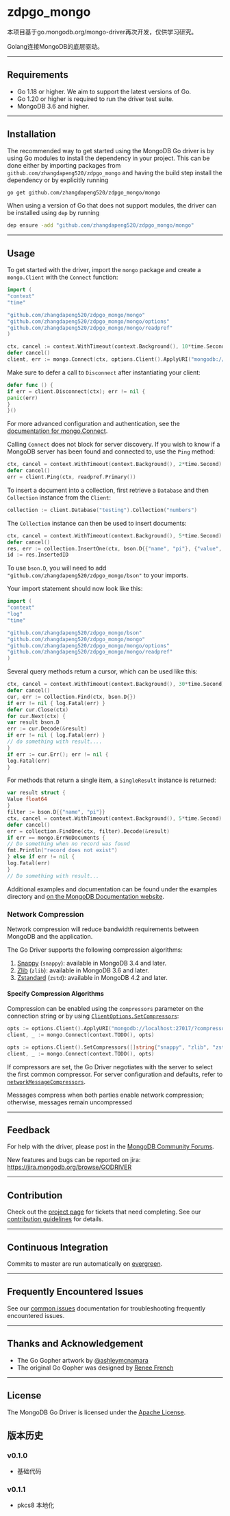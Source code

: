 # zdpgo_mongo

本项目基于go.mongodb.org/mongo-driver再次开发，仅供学习研究。

Golang连接MongoDB的底层驱动。

______________________________________________________________________

## Requirements

- Go 1.18 or higher. We aim to support the latest versions of Go.
- Go 1.20 or higher is required to run the driver test suite.
- MongoDB 3.6 and higher.

______________________________________________________________________

## Installation

The recommended way to get started using the MongoDB Go driver is by using Go modules to install the dependency in
your project. This can be done either by importing packages from `github.com/zhangdapeng520/zdpgo_mongo` and having the
build
step install the dependency or by explicitly running

```bash
go get github.com/zhangdapeng520/zdpgo_mongo/mongo
```

When using a version of Go that does not support modules, the driver can be installed using `dep` by running

```bash
dep ensure -add "github.com/zhangdapeng520/zdpgo_mongo/mongo"
```

______________________________________________________________________

## Usage

To get started with the driver, import the `mongo` package and create a `mongo.Client` with the `Connect` function:

```go
import (
"context"
"time"

"github.com/zhangdapeng520/zdpgo_mongo/mongo"
"github.com/zhangdapeng520/zdpgo_mongo/mongo/options"
"github.com/zhangdapeng520/zdpgo_mongo/mongo/readpref"
)

ctx, cancel := context.WithTimeout(context.Background(), 10*time.Second)
defer cancel()
client, err := mongo.Connect(ctx, options.Client().ApplyURI("mongodb://localhost:27017"))
```

Make sure to defer a call to `Disconnect` after instantiating your client:

```go
defer func () {
if err = client.Disconnect(ctx); err != nil {
panic(err)
}
}()
```

For more advanced configuration and authentication, see
the [documentation for mongo.Connect](https://pkg.go.dev/github.com/zhangdapeng520/zdpgo_mongo/mongo#Connect).

Calling `Connect` does not block for server discovery. If you wish to know if a MongoDB server has been found and
connected to,
use the `Ping` method:

```go
ctx, cancel = context.WithTimeout(context.Background(), 2*time.Second)
defer cancel()
err = client.Ping(ctx, readpref.Primary())
```

To insert a document into a collection, first retrieve a `Database` and then `Collection` instance from the `Client`:

```go
collection := client.Database("testing").Collection("numbers")
```

The `Collection` instance can then be used to insert documents:

```go
ctx, cancel = context.WithTimeout(context.Background(), 5*time.Second)
defer cancel()
res, err := collection.InsertOne(ctx, bson.D{{"name", "pi"}, {"value", 3.14159}})
id := res.InsertedID
```

To use `bson.D`, you will need to add `"github.com/zhangdapeng520/zdpgo_mongo/bson"` to your imports.

Your import statement should now look like this:

```go
import (
"context"
"log"
"time"

"github.com/zhangdapeng520/zdpgo_mongo/bson"
"github.com/zhangdapeng520/zdpgo_mongo/mongo"
"github.com/zhangdapeng520/zdpgo_mongo/mongo/options"
"github.com/zhangdapeng520/zdpgo_mongo/mongo/readpref"
)
```

Several query methods return a cursor, which can be used like this:

```go
ctx, cancel = context.WithTimeout(context.Background(), 30*time.Second)
defer cancel()
cur, err := collection.Find(ctx, bson.D{})
if err != nil { log.Fatal(err) }
defer cur.Close(ctx)
for cur.Next(ctx) {
var result bson.D
err := cur.Decode(&result)
if err != nil { log.Fatal(err) }
// do something with result....
}
if err := cur.Err(); err != nil {
log.Fatal(err)
}
```

For methods that return a single item, a `SingleResult` instance is returned:

```go
var result struct {
Value float64
}
filter := bson.D{{"name", "pi"}}
ctx, cancel = context.WithTimeout(context.Background(), 5*time.Second)
defer cancel()
err = collection.FindOne(ctx, filter).Decode(&result)
if err == mongo.ErrNoDocuments {
// Do something when no record was found
fmt.Println("record does not exist")
} else if err != nil {
log.Fatal(err)
}
// Do something with result...
```

Additional examples and documentation can be found under the examples directory
and [on the MongoDB Documentation website](https://www.mongodb.com/docs/drivers/go/current/).

### Network Compression

Network compression will reduce bandwidth requirements between MongoDB and the application.

The Go Driver supports the following compression algorithms:

1. [Snappy](https://google.github.io/snappy/) (`snappy`): available in MongoDB 3.4 and later.
1. [Zlib](https://zlib.net/) (`zlib`): available in MongoDB 3.6 and later.
1. [Zstandard](https://github.com/facebook/zstd/) (`zstd`): available in MongoDB 4.2 and later.

#### Specify Compression Algorithms

Compression can be enabled using the `compressors` parameter on the connection string or by using [
`ClientOptions.SetCompressors`](https://pkg.go.dev/github.com/zhangdapeng520/zdpgo_mongo/mongo/options#ClientOptions.SetCompressors):

```go
opts := options.Client().ApplyURI("mongodb://localhost:27017/?compressors=snappy,zlib,zstd")
client, _ := mongo.Connect(context.TODO(), opts)
```

```go
opts := options.Client().SetCompressors([]string{"snappy", "zlib", "zstd"})
client, _ := mongo.Connect(context.TODO(), opts)
```

If compressors are set, the Go Driver negotiates with the server to select the first common compressor. For server
configuration and defaults, refer to [
`networkMessageCompressors`](https://www.mongodb.com/docs/manual/reference/program/mongod/#std-option-mongod.--networkMessageCompressors).

Messages compress when both parties enable network compression; otherwise, messages remain uncompressed

______________________________________________________________________

## Feedback

For help with the driver, please post in
the [MongoDB Community Forums](https://developer.mongodb.com/community/forums/tag/golang/).

New features and bugs can be reported on jira: https://jira.mongodb.org/browse/GODRIVER

______________________________________________________________________

## Contribution

Check out the [project page](https://jira.mongodb.org/browse/GODRIVER) for tickets that need completing. See
our [contribution guidelines](docs/CONTRIBUTING.md) for details.

______________________________________________________________________

## Continuous Integration

Commits to master are run automatically on [evergreen](https://evergreen.mongodb.com/waterfall/mongo-go-driver).

______________________________________________________________________

## Frequently Encountered Issues

See our [common issues](docs/common-issues.md) documentation for troubleshooting frequently encountered issues.

______________________________________________________________________

## Thanks and Acknowledgement

- The Go Gopher artwork by [@ashleymcnamara](https://github.com/ashleymcnamara)
- The original Go Gopher was designed by [Renee French](http://reneefrench.blogspot.com/)

______________________________________________________________________

## License

The MongoDB Go Driver is licensed under the [Apache License](LICENSE).

## 版本历史

### v0.1.0

- 基础代码

### v0.1.1

- pkcs8 本地化
